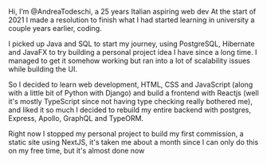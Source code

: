  Hi, I’m @AndreaTodeschi, a 25 years Italian aspiring web dev
At the start of 2021 I made a resolution to finish what I had started learning in university a couple years earlier, coding.

I picked up Java and SQL to start my journey, using PostgreSQL, Hibernate and JavaFX to try building a personal project idea I have since a long time. I managed to get it somehow working but ran into a lot of scalability issues while building the UI.

So I decided to learn web development, HTML, CSS and JavaScript (along with a little bit of Python with Django) and build a frontend with Reactjs (well it's mostly TypeScript since not having type checking really bothered me), and liked it so much I decided to rebuild my entire  backend with postgres, Express, Apollo, GraphQL and TypeORM.

Right now I stopped my personal project to build my first commission, a static site using NextJS, it's taken me about a month since I can only do this on my free time, but it's almost done now
